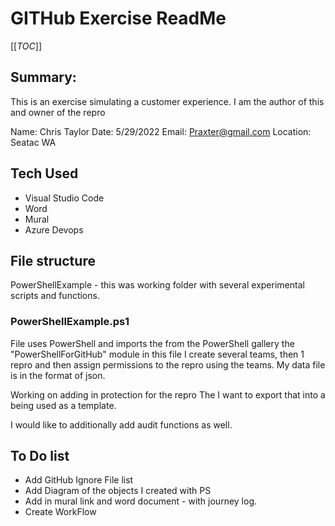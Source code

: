 # GITHub Exercise ReadMe

[[_TOC_]]

## Summary:
This is an exercise simulating a customer experience.
I am the author of this and owner of the repro

Name: Chris Taylor
Date: 5/29/2022
Email: Praxter@gmail.com
Location: Seatac WA

## Tech Used
- Visual Studio Code
- Word
- Mural
- Azure Devops

## File structure
PowerShellExample - this was working folder with several experimental scripts and functions.

### PowerShellExample.ps1

File uses PowerShell and imports the from the PowerShell gallery the "PowerShellForGitHub" module
in this file I create several teams, then 1 repro and then assign permissions to the repro using the teams.
My data file is in the format of json.

Working on adding in protection for the repro
The I want to export that into a being used as a template.

I would like to additionally add audit functions as well. 

## To Do list

- Add GitHub Ignore File list
- Add Diagram of the objects I created with PS
- Add in mural link and word document - with journey log.
- Create WorkFlow








